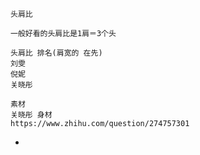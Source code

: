 ```
头肩比

一般好看的头肩比是1肩＝3个头

头肩比 排名(肩宽的 在先)
刘雯
倪妮
关晓彤
```
```
素材
关晓彤 身材
https://www.zhihu.com/question/274757301
```

-
